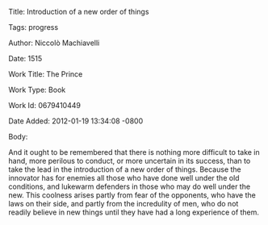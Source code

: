 Title:  Introduction of a new order of things

Tags:   progress

Author: Niccolò Machiavelli

Date:   1515

Work Title: The Prince

Work Type: Book

Work Id: 0679410449

Date Added: 2012-01-19 13:34:08 -0800

Body: 

And it ought to be remembered that there is nothing more difficult to take in hand, more perilous to conduct, or more uncertain in its success, than to take the lead in the introduction of a new order of things. Because the innovator has for enemies all those who have done well under the old conditions, and lukewarm defenders in those who may do well under the new. This coolness arises partly from fear of the opponents, who have the laws on their side, and partly from the incredulity of men, who do not readily believe in new things until they have had a long experience of them. 

